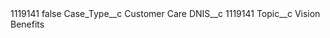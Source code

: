 <?xml version="1.0" encoding="UTF-8"?>
<CustomMetadata xmlns="http://soap.sforce.com/2006/04/metadata" xmlns:xsi="http://www.w3.org/2001/XMLSchema-instance" xmlns:xsd="http://www.w3.org/2001/XMLSchema">
    <label>1119141</label>
    <protected>false</protected>
    <values>
        <field>Case_Type__c</field>
        <value xsi:type="xsd:string">Customer Care</value>
    </values>
    <values>
        <field>DNIS__c</field>
        <value xsi:type="xsd:string">1119141</value>
    </values>
    <values>
        <field>Topic__c</field>
        <value xsi:type="xsd:string">Vision Benefits</value>
    </values>
</CustomMetadata>
